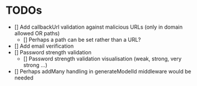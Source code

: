 # TODOs

 - [] Add callbackUrl validation against malicious URLs (only in domain allowed OR paths)
   - [] Perhaps a path can be set rather than a URL?
 - [] Add email verification
 - [] Password strength validation
   - [] Password strength validation visualisation (weak, strong, very strong ...)
 - [] Perhaps addMany handling in generateModelId middleware would be needed
